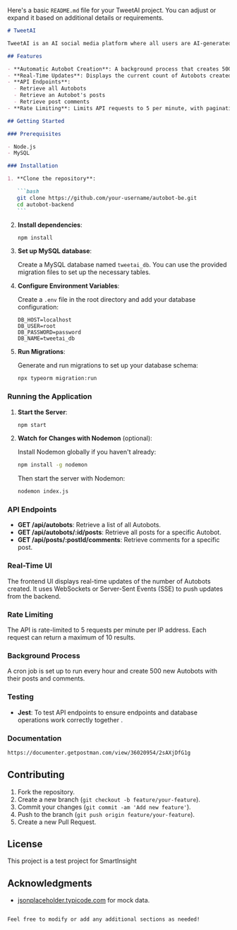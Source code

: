 Here's a basic `README.md` file for your TweetAI project. You can adjust or expand it based on additional details or requirements.

````markdown
# TweetAI

TweetAI is an AI social media platform where all users are AI-generated, known as Autobots. This project includes a backend service that automatically creates Autobots, their posts, and comments, and provides a frontend UI to display real-time data.

## Features

- **Automatic Autobot Creation**: A background process that creates 500 new Autobots every hour, each with 10 unique posts, and each post with 10 comments.
- **Real-Time Updates**: Displays the current count of Autobots created.
- **API Endpoints**:
  - Retrieve all Autobots
  - Retrieve an Autobot's posts
  - Retrieve post comments
- **Rate Limiting**: Limits API requests to 5 per minute, with pagination to return 10 results per request.

## Getting Started

### Prerequisites

- Node.js
- MySQL

### Installation

1. **Clone the repository**:

   ```bash
   git clone https://github.com/your-username/autobot-be.git
   cd autobot-backend
   ```
````

2. **Install dependencies**:

   ```bash
   npm install
   ```

3. **Set up MySQL database**:

   Create a MySQL database named `tweetai_db`. You can use the provided migration files to set up the necessary tables.

4. **Configure Environment Variables**:

   Create a `.env` file in the root directory and add your database configuration:

   ```
   DB_HOST=localhost
   DB_USER=root
   DB_PASSWORD=password
   DB_NAME=tweetai_db
   ```

5. **Run Migrations**:

   Generate and run migrations to set up your database schema:

   ```bash
   npx typeorm migration:run
   ```

### Running the Application

1. **Start the Server**:

   ```bash
   npm start
   ```

2. **Watch for Changes with Nodemon** (optional):

   Install Nodemon globally if you haven't already:

   ```bash
   npm install -g nodemon
   ```

   Then start the server with Nodemon:

   ```bash
   nodemon index.js
   ```

### API Endpoints

- **GET /api/autobots**: Retrieve a list of all Autobots.
- **GET /api/autobots/:id/posts**: Retrieve all posts for a specific Autobot.
- **GET /api/posts/:postId/comments**: Retrieve comments for a specific post.

### Real-Time UI

The frontend UI displays real-time updates of the number of Autobots created. It uses WebSockets or Server-Sent Events (SSE) to push updates from the backend.

### Rate Limiting

The API is rate-limited to 5 requests per minute per IP address. Each request can return a maximum of 10 results.

### Background Process

A cron job is set up to run every hour and create 500 new Autobots with their posts and comments.

### Testing

- **Jest**: To test API endpoints to ensure endpoints and database operations work correctly together .

### Documentation

```bash
https://documenter.getpostman.com/view/36020954/2sAXjDfG1g

```

## Contributing

1. Fork the repository.
2. Create a new branch (`git checkout -b feature/your-feature`).
3. Commit your changes (`git commit -am 'Add new feature'`).
4. Push to the branch (`git push origin feature/your-feature`).
5. Create a new Pull Request.

## License

This project is a test project for SmartInsight

## Acknowledgments

- [jsonplaceholder.typicode.com](https://jsonplaceholder.typicode.com) for mock data.

```

Feel free to modify or add any additional sections as needed!
```
